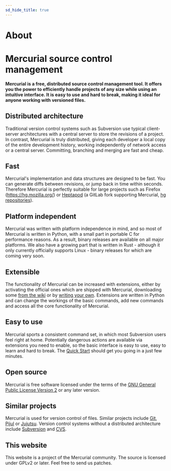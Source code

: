 ```yaml
---
sd_hide_title: true
---
```


# About

# Mercurial source control management

**Mercurial is a free, distributed source control management tool. It offers you the
power to efficiently handle projects of any size while using an intuitive interface. It
is easy to use and hard to break, making it ideal for anyone working with versioned
files.**

## Distributed architecture

Traditional version control systems such as Subversion use typical client-server
architectures with a central server to store the revisions of a project. In contrast,
Mercurial is truly distributed, giving each developer a local copy of the entire
development history, working independently of network access or a central server.
Committing, branching and merging are fast and cheap.

## Fast

Mercurial's implementation and data structures are designed to be fast. You can generate
diffs between revisions, or jump back in time within seconds. Therefore Mercurial is
perfectly suitable for large projects such as Firefox (https://hg.mozilla.org/) or
[Heptapod] (a GitLab fork supporting Mercurial,
[hg repositories](https://foss.heptapod.net/heptapod/)).

## Platform independent

Mercurial was written with platform independence in mind, and so most of Mercurial is
written in Python, with a small part in portable C for performance reasons. As a result,
binary releases are available on all major platforms. We also have a growing part that is
written in Rust - although it only currently officially supports Linux - binary releases
for which are coming very soon.

## Extensible

The functionality of Mercurial can be increased with extensions, either by activating the
official ones which are shipped with Mercurial, downloading some
[from the wiki](https://www.mercurial-scm.org/wiki/UsingExtensions) or by
[writing your own](https://www.mercurial-scm.org/wiki/WritingExtensions). Extensions are
written in Python and can change the workings of the basic commands, add new commands and
access all the core functionality of Mercurial.

## Easy to use

Mercurial sports a consistent command set, in which most Subversion users feel right at
home. Potentially dangerous actions are available via extensions you need to enable, so
the basic interface is easy to use, easy to learn and hard to break. The
[Quick Start](./quickstart.md) should get you going in a just few minutes.

## Open source

Mercurial is free software licensed under the terms of the
[GNU General Public License Version 2](http://www.gnu.org/licenses/gpl-2.0.txt) or any
later version.

## Similar projects

Mercurial is used for version control of files. Similar projects include [Git], [Pijul]
or [Jujutsu]. Version control systems without a distributed architecture include
[Subversion] and [CVS].

## This website

This website is a project of the Mercurial community. The source is licensed under GPLv2
or later. Feel free to send us patches.

[cvs]: https://www.nongnu.org/cvs/
[git]: https://git-scm.com/
[heptapod]: https://heptapod.net/
[jujutsu]: https://github.com/jj-vcs/jj
[pijul]: https://pijul.org/
[subversion]: https://subversion.apache.org/
